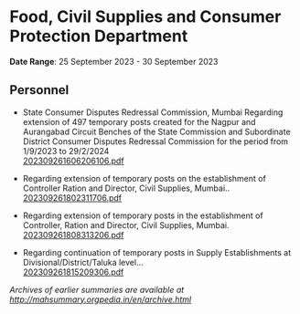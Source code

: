 # Food, Civil Supplies and Consumer Protection Department

**Date Range**: 25 September 2023 - 30 September 2023


## Personnel
- State Consumer Disputes Redressal Commission, Mumbai Regarding extension of 497 temporary posts created for the Nagpur and Aurangabad Circuit Benches of the State Commission and Subordinate District Consumer Disputes Redressal Commission for the period from 1/9/2023 to 29/2/2024\
  [202309261606206106.pdf](https://gr.maharashtra.gov.in/Site/Upload/Government%20Resolutions/English/202309261606206106.pdf)

- Regarding extension of temporary posts on the establishment of Controller Ration and Director, Civil Supplies, Mumbai..\
  [202309261802311706.pdf](https://gr.maharashtra.gov.in/Site/Upload/Government%20Resolutions/English/202309261802311706.pdf)

- Regarding extension of temporary posts in the establishment of Controller, Ration and Director, Civil Supplies, Mumbai.\
  [202309261808313206.pdf](https://gr.maharashtra.gov.in/Site/Upload/Government%20Resolutions/English/202309261808313206.pdf)

- Regarding continuation of temporary posts in Supply Establishments at Divisional/District/Taluka level...\
  [202309261815209306.pdf](https://gr.maharashtra.gov.in/Site/Upload/Government%20Resolutions/English/202309261815209306.pdf)


*Archives of earlier summaries are available at http://mahsummary.orgpedia.in/en/archive.html*